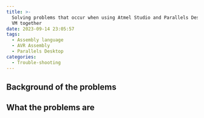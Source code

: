 ```yaml
---
title: >-
  Solving problems that occur when using Atmel Studio and Parallels Desktop
  VM together
date: 2023-09-14 23:05:57
tags:
  - Assembly language
  - AVR Assembly
  - Parallels Desktop
categories:
  - Trouble-shooting
---
```


## Background of the problems

## What the problems are
